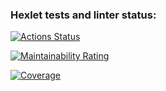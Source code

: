 ### Hexlet tests and linter status:
[![Actions Status](https://github.com/YaroslavBorshevsky812/java-project-72/actions/workflows/hexlet-check.yml/badge.svg)](https://github.com/YaroslavBorshevsky812/java-project-72/actions)

[![Maintainability Rating](https://sonarcloud.io/api/project_badges/measure?project=YaroslavBorshevsky812_java-project-72&metric=sqale_rating)](https://sonarcloud.io/summary/new_code?id=YaroslavBorshevsky812_java-project-72)

[![Coverage](https://sonarcloud.io/api/project_badges/measure?project=YaroslavBorshevsky812_java-project-72&metric=coverage)](https://sonarcloud.io/summary/new_code?id=YaroslavBorshevsky812_java-project-72)
